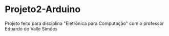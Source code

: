 # Projeto2-Arduino
Projeto feito para disciplina "Eletrônica para Computação" com o professor Eduardo do Valle Simões
